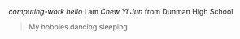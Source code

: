  _computing-work_ 
*hello*
I am _Chew Yi Jun_ from Dunman High School
> My hobbies
dancing
sleeping
